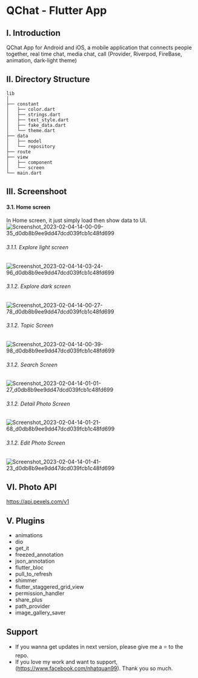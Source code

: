 # QChat - Flutter App

## I. Introduction
QChat App for Android and iOS, a mobile application that connects people together, real
time chat, media chat, call (Provider, Riverpod, FireBase, animation, dark-light theme)

## II. Directory Structure
```
lib
│
├── constant
│   ├── color.dart
│   ├── strings.dart
│   ├── text_style.dart
│   ├── fake_data.dart
│   └── theme.dart
├── data
│   ├── model
│   └── repository
├── route
├── view
│   ├── component
│   └── screen
└── main.dart

```

## III. Screenshoot
#### 3.1. Home screen
In Home screen, it just simply load then show data to UI.
![Screenshot_2023-02-04-14-00-09-35_d0db8b9ee9dd47dcd039fcb1c48fd699](https://user-images.githubusercontent.com/64344509/216754059-3a4fdb15-a35d-4817-9d89-072e1a89a113.jpg)

###### 3.1.1. Explore light screen
![Screenshot_2023-02-04-14-03-24-96_d0db8b9ee9dd47dcd039fcb1c48fd699](https://user-images.githubusercontent.com/64344509/216754077-047d5617-9806-4650-8de8-d3c1fe650fef.jpg)

###### 3.1.2. Explore dark screen
![Screenshot_2023-02-04-14-00-27-78_d0db8b9ee9dd47dcd039fcb1c48fd699](https://user-images.githubusercontent.com/64344509/216754082-3781d992-db4c-4f44-b35a-696538cfdd0f.jpg)

###### 3.1.2. Topic Screen
![Screenshot_2023-02-04-14-00-39-98_d0db8b9ee9dd47dcd039fcb1c48fd699](https://user-images.githubusercontent.com/64344509/216754178-7d134942-1f2b-4e12-8383-6a130c13b0df.jpg)

###### 3.1.2. Search Screen
![Screenshot_2023-02-04-14-01-01-27_d0db8b9ee9dd47dcd039fcb1c48fd699](https://user-images.githubusercontent.com/64344509/216754196-f1ab10da-3f47-4c47-a78e-f691a83b0a88.jpg)

###### 3.1.2. Detail Photo Screen
![Screenshot_2023-02-04-14-01-21-68_d0db8b9ee9dd47dcd039fcb1c48fd699](https://user-images.githubusercontent.com/64344509/216754225-9bde0f8d-94d7-40ef-8364-ac2a3fc463cf.jpg)

###### 3.1.2. Edit Photo Screen
![Screenshot_2023-02-04-14-01-41-23_d0db8b9ee9dd47dcd039fcb1c48fd699](https://user-images.githubusercontent.com/64344509/216754238-5effed97-0fc1-4d91-b211-ee34fa4f0b0c.jpg)


## VI. Photo API
https://api.pexels.com/v1

## V. Plugins
  - animations
  - dio
  - get_it
  - freezed_annotation
  - json_annotation
  - flutter_bloc
  - pull_to_refresh
  - shimmer
  - flutter_staggered_grid_view
  - permission_handler
  - share_plus
  - path_provider
  - image_gallery_saver

## Support
- If you wanna get updates in next version, please give me a ⭐ to the repo.
- If you love my work and want to support, (https://www.facebook.com/nhatquan99). Thank you so much.
